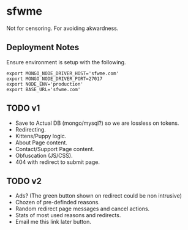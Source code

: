 sfwme
=====

Not for censoring. For avoiding akwardness.

Deployment Notes
----------------

Ensure environment is setup with the following.
```
export MONGO_NODE_DRIVER_HOST='sfwme.com'
export MONGO_NODE_DRIVER_PORT=27017
export NODE_ENV='production'
export BASE_URL='sfwme.com'
```

TODO v1
-------

* Save to Actual DB (mongo/mysql?) so we are lossless on tokens.
* Redirecting.
* Kittens/Puppy logic.
* About Page content.
* Contact/Support Page content.
* Obfuscation (JS/CSS).
* 404 with redirect to submit page.


TODO v2
-------

* Ads? (The green button shown on redirect could be non intrusive)
* Chozen of pre-definded reasons.
* Random redirect page messages and cancel actions.
* Stats of most used reasons and redirects.
* Email me this link later button.
